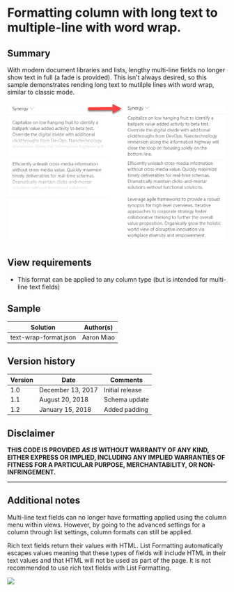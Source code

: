 # Formatting column with long text to multiple-line with word wrap.

## Summary
With modern document libraries and lists, lengthy multi-line fields no longer show text in full (a fade is provided). This isn't always desired, so this sample demonstrates rending long text to mutilple lines with word wrap, similar to classic mode.

![screenshot of the sample](./screenshot.png)

## View requirements
- This format can be applied to any column type (but is intended for multi-line text fields)

## Sample

Solution|Author(s)
--------|---------
text-wrap-format.json | Aaron Miao

## Version history

Version|Date|Comments
-------|----|--------
1.0|December 13, 2017|Initial release
1.1|August 20, 2018|Schema update
1.2|January 15, 2018|Added padding

## Disclaimer
**THIS CODE IS PROVIDED *AS IS* WITHOUT WARRANTY OF ANY KIND, EITHER EXPRESS OR IMPLIED, INCLUDING ANY IMPLIED WARRANTIES OF FITNESS FOR A PARTICULAR PURPOSE, MERCHANTABILITY, OR NON-INFRINGEMENT.**

---

## Additional notes
Multi-line text fields can no longer have formatting applied using the column menu within views. However, by going to the advanced settings for a column through list settings, column formats can still be applied.

Rich text fields return their values with HTML. List Formatting automatically escapes values meaning that these types of fields will include HTML in their text values and that HTML will not be used as part of the page. It is not recommended to use rich text fields with List Formatting.

<img src="https://telemetry.sharepointpnp.com/sp-dev-list-formatting/column-samples/text-wrap-format" />